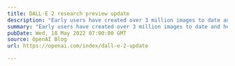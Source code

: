```yaml
---
title: DALL·E 2 research preview update
description: "Early users have created over 3 million images to date and helped us improve our safety processes. We’re excited to begin adding up to 1,000 new users from our waitlist each week."
summary: "Early users have created over 3 million images to date and helped us improve our safety processes. We’re excited to begin adding up to 1,000 new users from our waitlist each week."
pubDate: Wed, 18 May 2022 07:00:00 GMT
source: OpenAI Blog
url: https://openai.com/index/dall-e-2-update

---
```


